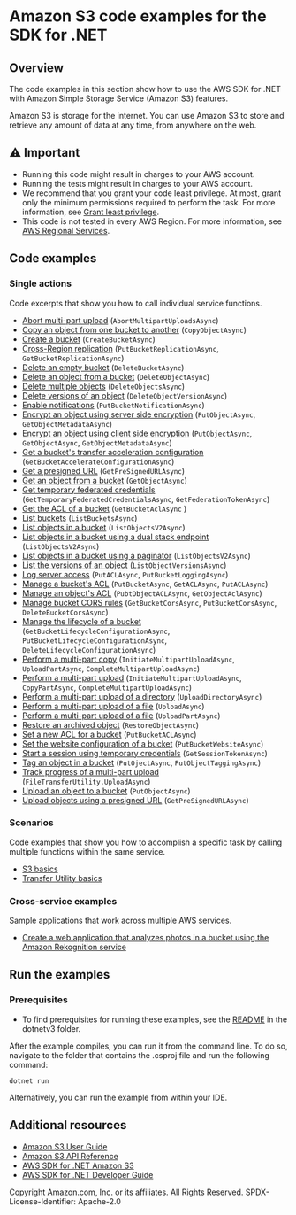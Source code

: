 # Amazon S3 code examples for the SDK for .NET

## Overview
The code examples in this section show how to use the AWS SDK for .NET with Amazon Simple Storage Service (Amazon S3) features.

Amazon S3 is storage for the internet. You can use Amazon S3 to store and retrieve any amount of data at any time, from anywhere on the web.

## ⚠️ Important
* Running this code might result in charges to your AWS account.
* Running the tests might result in charges to your AWS account.
* We recommend that you grant your code least privilege. At most, grant only the minimum permissions required to perform the task. For more information, see [Grant least privilege](https://docs.aws.amazon.com/IAM/latest/UserGuide/best-practices.html#grant-least-privilege).
* This code is not tested in every AWS Region. For more information, see [AWS Regional Services](https://aws.amazon.com/about-aws/global-infrastructure/regional-product-services).

## Code examples

### Single actions
Code excerpts that show you how to call individual service functions.

- [Abort multi-part upload](AbortMPUExample/AbortMPU.cs) (`AbortMultipartUploadsAsync`)
- [Copy an object from one bucket to another](CopyObjectExample/CopyObject.cs) (`CopyObjectAsync`)
- [Create a bucket](CreateBucketExample/CreateBucket.cs) (`CreateBucketAsync`)
- [Cross-Region replication](CrossRegionReplicationExample/CrossRegionReplication.cs) (`PutBucketReplicationAsync`, `GetBucketReplicationAsync`)
- [Delete an empty bucket](DeleteBucketExample/DeleteBucket.cs) (`DeleteBucketAsync`)
- [Delete an object from a bucket](non-versioned-examples/DeleteObjectExample/DeleteObject.cs) (`DeleteObjectAsync`)
- [Delete multiple objects](non-versioned-examples/DeleteMultipleObjectsExample/DeleteMultipleObjects.cs) (`DeleteObjectsAsync`)
- [Delete versions of an object](versioned-examples/DeleteObjectVersionExample/DeleteObjectVersion.cs) (`DeleteObjectVersionAsync`)
- [Enable notifications](EnableNotificationsExample/EnableNotifications.cs) (`PutBucketNotificationAsync`)
- [Encrypt an object using server side encryption](ServerSideEncryptionExample/ServerSideEncryption.cs) (`PutObjectAsync`, `GetObjectMetadataAsync`)
- [Encrypt an object using client side encryption](SSEClientEncryptionExample/SSEClientEncryption.cs) (`PutObjectAsync`, `GetObjectAsync`, `GetObjectMetadataAsync`)
- [Get a bucket's transfer acceleration configuration](TransferAccelerationExample/TransferAcceleration.cs) (`GetBucketAccelerateConfigurationAsync`)
- [Get a presigned URL](GenPresignedURLExample/GenPresignedUrl.cs) (`GetPreSignedURLAsync`)
- [Get an object from a bucket](GetObjectExample/GetObject.cs) (`GetObjectAsync`)
- [Get temporary federated credentials](TempFederatedCredentialsExample/TempFederatedCredentials.cs) (`GetTemporaryFederatedCredentialsAsync`, `GetFederationTokenAsync`)
- [Get the ACL of a bucket](BucketACLExample/BucketACL.cs) (`GetBucketAclAsync` )
- [List buckets](ListBucketsExample/ListBuckets.cs) (`ListBucketsAsync`)
- [List objects in a bucket](ListObjectsExample/ListObjects.cs) (`ListObjectsV2Async`)
- [List objects in a bucket using a dual stack endpoint](DualStackEndpointExample/DualStackEndpoint.cs) (`ListObjectsV2Async`)
- [List objects in a bucket using a paginator](ListObjectsPaginatorExample/ListObjectsPaginator.cs) (`ListObjectsV2Async`)
- [List the versions of an object](versioned-examples/ListObjectVersionsExample/ListObjectVersions.cs) (`ListObjectVersionsAsync`)
- [Log server access](ServerAccessLoggingExample/ServerAccessLogging.cs) (`PutACLAsync`, `PutBucketLoggingAsync`)
- [Manage a bucket's ACL](ManageACLsExample/ManageACLs.cs) (`PutBucketAsync`, `GetACLAsync`, `PutACLAsync`)
- [Manage an object's ACL](ManageObjectACLExample/ManageObjectACL.cs) (`PubtObjectACLAsync`, `GetObjectAclAsync`)
- [Manage bucket CORS rules](s3CORSExample/S3CORS.cs) (`GetBucketCorsAsync`, `PutBucketCorsAsync`, `DeleteBucketCorsAsync`)
- [Manage the lifecycle of a bucket](LifecycleExample/Lifecycle.cs) (`GetBucketLifecycleConfigurationAsync`, `PutBucketLifecycleConfigurationAsync`, `DeleteLifecycleConfigurationAsync`)
- [Perform a multi-part copy](SSECLowLevelMPUcopyObjectExample/SSECLowLevelMPUcopyObject.cs) (`InitiateMultipartUploadAsync`, `UploadPartAsync`, `CompleteMultipartUploadAsync`)
- [Perform a multi-part upload](MPUapiCopyObjExample/MPUapiCopyObj.cs) (`InitiateMultipartUploadAsync`, `CopyPartAsync`, `CompleteMultipartUploadAsync`)
- [Perform a multi-part upload of a directory](UploadDirMPUHighLevelAPIExample/UploadDirMPUHighLevelAPI.cs) (`UploadDirectoryAsync`)
- [Perform a multi-part upload of a file](UploadFileMPUHighLevelAPIExample/UploadFileMPUHighLevelAPI.cs) (`UploadAsync`)
- [Perform a multi-part upload of a file](UploadFileMPULowLevelAPIExample/UploadFileMPULowLevelAPI.cs) (`UploadPartAsync`)
- [Restore an archived object](RestoreArchivedObjectExample/RestoreArchivedObject.cs) (`RestoreObjectAsync`)
- [Set a new ACL for a bucket](BucketACLExample/BucketACL.cs) (`PutBucketACLAsync`)
- [Set the website configuration of a bucket](WebsiteConfigExample/WebsiteConfig.cs) (`PutBucketWebsiteAsync`)
- [Start a session using temporary credentials](TempCredExplicitSessionStartExample/TempCredExplicitSessionStart.cs) (`GetSessionTokenAsync`)
- [Tag an object in a bucket](ObjectTagExample/ObjectTag.cs) (`PutOjectAsync`, `PutObjectTaggingAsync`)
- [Track progress of a multi-part upload](TrackMPUUsingHighLevelAPIExample/TrackMPUUsingHighLevelAPI.cs) (`FileTransferUtility.UploadAsync`)
- [Upload an object to a bucket](UploadObjectExample/UploadObject.cs) (`PutObjectAsync`)
- [Upload objects using a presigned URL](UploadUsingPresignedURLExample/UploadUsingPresignedURL.cs) (`GetPreSignedURLAsync`)

### Scenarios
Code examples that show you how to accomplish a specific task by calling multiple functions within the same service.

 - [S3 basics](S3_Basics)
 - [Transfer Utility basics](scenarios/TransferUtilityBasics/)

### Cross-service examples
Sample applications that work across multiple AWS services.

- [Create a web application that analyzes photos in a bucket using the Amazon Rekognition service](../cross-service/PhotoAnalyzerApp)

## Run the examples

### Prerequisites
* To find prerequisites for running these examples, see the
  [README](../README.md#Prerequisites) in the dotnetv3 folder.

After the example compiles, you can run it from the command line. To do so,
navigate to the folder that contains the .csproj file and run the following
command:

```
dotnet run
```

Alternatively, you can run the example from within your IDE.

## Additional resources
* [Amazon S3 User Guide](https://docs.aws.amazon.com/AmazonS3/latest/userguide/index.html)
* [Amazon S3 API Reference](https://docs.aws.amazon.com/AmazonS3/latest/API/Welcome.html)
* [AWS SDK for .NET Amazon S3](https://docs.aws.amazon.com/sdkfornet/v3/apidocs/items/S3/NS3.html)
* [AWS SDK for .NET Developer Guide](https://docs.aws.amazon.com/sdk-for-net/v3/developer-guide/welcome.html)

Copyright Amazon.com, Inc. or its affiliates. All Rights Reserved. SPDX-License-Identifier: Apache-2.0

